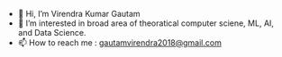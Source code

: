 - 👋 Hi, I’m Virendra Kumar Gautam
- 👀 I’m interested in broad area of theoratical computer sciene, ML, AI, and Data Science.
- 📫 How to reach me : gautamvirendra2018@gmail.com

<!---
gautamvirendra2018/gautamvirendra2018 is a ✨ special ✨ repository because its `README.md` (this file) appears on your GitHub profile.
You can click the Preview link to take a look at your changes.
--->
